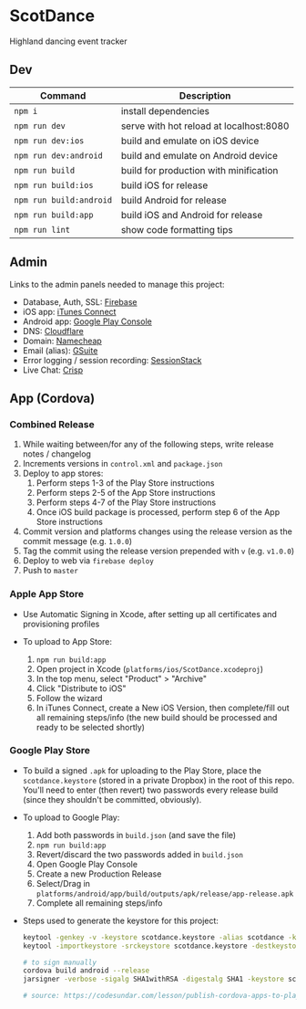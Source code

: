 # ScotDance

Highland dancing event tracker


## Dev

Command | Description
--- | ---
`npm i` | install dependencies
`npm run dev` | serve with hot reload at localhost:8080
`npm run dev:ios` | build and emulate on iOS device
`npm run dev:android` | build and emulate on Android device
`npm run build` | build for production with minification
`npm run build:ios` | build iOS for release
`npm run build:android` | build Android for release
`npm run build:app` | build iOS and Android for release
`npm run lint` | show code formatting tips


## Admin

Links to the admin panels needed to manage this project:

* Database, Auth, SSL: [Firebase](https://console.firebase.google.com/u/0/project/firebase-scotdance/database/scotdance/data)
* iOS app: [iTunes Connect](https://itunesconnect.apple.com/WebObjects/iTunesConnect.woa/ra/ng/app/1386475626)
* Android app: [Google Play Console](https://play.google.com/apps/publish/?account=6715160108161692003#AppDashboardPlace:p=info.mismith.scotdance&appid=4972780107515202457)
* DNS: [Cloudflare](https://dash.cloudflare.com/f9b1ba7aa72b02f28e63a13fd4aa7184/scotdance.app)
* Domain: [Namecheap](https://ap.www.namecheap.com/domains/domaincontrolpanel/scotdance.app)
* Email (alias): [GSuite](https://admin.google.com)
* Error logging / session recording: [SessionStack](https://app.sessionstack.com/#/projects/4982/sessions)
* Live Chat: [Crisp](https://app.crisp.chat/website/160e5d08-deea-4187-a21b-39762a904c26/inbox/)


## App (Cordova)

### Combined Release

1. While waiting between/for any of the following steps, write release notes / changelog
2. Increments versions in `control.xml` and `package.json`
3. Deploy to app stores:
    1. Perform steps 1-3 of the Play Store instructions
    2. Perform steps 2-5 of the App Store instructions
    3. Perform steps 4-7 of the Play Store instructions
    4. Once iOS build package is processed, perform step 6 of the App Store instructions
4. Commit version and platforms changes using the release version as the commit message (e.g. `1.0.0`)
5. Tag the commit using the release version prepended with `v` (e.g. `v1.0.0`)
6. Deploy to web via `firebase deploy`
7. Push to `master`

### Apple App Store

* Use Automatic Signing in Xcode, after setting up all certificates and provisioning profiles
* To upload to App Store:

    1. `npm run build:app`
    2. Open project in Xcode (`platforms/ios/ScotDance.xcodeproj`)
    3. In the top menu, select "Product" > "Archive"
    4. Click "Distribute to iOS"
    5. Follow the wizard
    6. In iTunes Connect, create a New iOS Version, then complete/fill out all remaining steps/info (the new build should be processed and ready to be selected shortly)

### Google Play Store

* To build a signed `.apk` for uploading to the Play Store, place the `scotdance.keystore` (stored in a private Dropbox) in the root of this repo. You'll need to enter (then revert) two passwords every release build (since they shouldn't be committed, obviously).
* To upload to Google Play:

    1. Add both passwords in `build.json` (and save the file)
    2. `npm run build:app`
    3. Revert/discard the two passwords added in `build.json`
    4. Open Google Play Console
    5. Create a new Production Release
    6. Select/Drag in `platforms/android/app/build/outputs/apk/release/app-release.apk`
    7. Complete all remaining steps/info

* Steps used to generate the keystore for this project:
    ``` bash
    keytool -genkey -v -keystore scotdance.keystore -alias scotdance -keyalg RSA -keysize 2048 -validity 10000
    keytool -importkeystore -srckeystore scotdance.keystore -destkeystore scotdance.keystore -deststoretype pkcs12

    # to sign manually
    cordova build android --release
    jarsigner -verbose -sigalg SHA1withRSA -digestalg SHA1 -keystore scotdance.keystore platforms/android/app/build/outputs/apk/release/app-release-unsigned.apk scotdance

    # source: https://codesundar.com/lesson/publish-cordova-apps-to-playstore/
    ```
